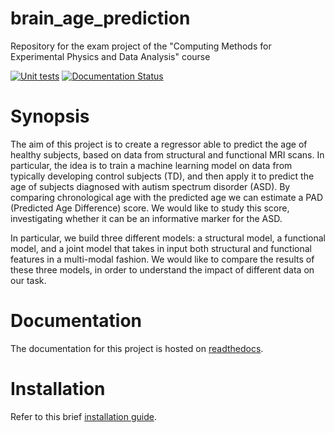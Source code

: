 # brain_age_prediction
Repository for the exam project of the "Computing Methods for Experimental Physics and Data Analysis" course

[![Unit tests](https://github.com/zaffo1/brain_age_prediction/actions/workflows/unittests.yml/badge.svg)](https://github.com/zaffo1/brain_age_prediction/actions/workflows/unittests.yml)
[![Documentation Status](https://readthedocs.org/projects/brain-age-prediction/badge/?version=latest)](https://brain-age-prediction.readthedocs.io/en/latest/?badge=latest)

# Synopsis
The aim of this project is to create a regressor able to predict the age of healthy subjects, based on data from structural and functional MRI scans. In particular, the idea is to train a machine learning model on data from typically developing control subjects (TD), and then apply it to predict the age of subjects diagnosed with autism spectrum disorder (ASD).
By comparing chronological age with the predicted age we can estimate a PAD (Predicted Age Difference) score. We would like to study this score, investigating whether it can be an informative marker for the ASD.

In particular, we build three different models: a structural model, a functional model, and a joint model that takes in input both structural and functional features in a multi-modal fashion.
We would like to compare the results of these three models, in order to understand the impact of different data on our task.

# Documentation
The documentation for this project is hosted on [readthedocs](https://brain-age-prediction.readthedocs.io/en/latest/?badge=latest).

# Installation
Refer to this brief [installation guide](https://brain-age-prediction.readthedocs.io/en/latest/installation.html#installation-guide).
